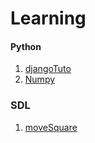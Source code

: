 Learning
==========

#### Python
1. [djangoTuto](https://github.com/ayoubHam2000/djangoTuto)
2. [Numpy](https://github.com/ayoubHam2000/Numpy)

### SDL
1. [moveSquare](https://github.com/ayoubHam2000/moveSquare)

